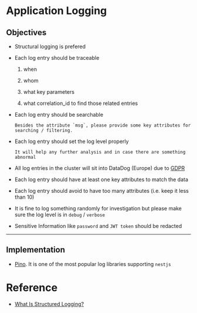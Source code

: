 # Application Logging

## Objectives

- Structural logging is prefered

- Each log entry should be traceable

  1. when
  
  2. whom
  
  3. what key parameters
  
  4. what correlation_id to find those related entries
 

- Each log entry should be searchable

      Besides the attribute `msg`, please provide some key attributes for searching / filtering.

- Each log entry should set the log level properly

      It will help any further analysis and in case there are something abnormal

- All log entries in the cluster will sit into DataDog (Europe) due to [GDPR](https://www.wired.co.uk/article/what-is-gdpr-uk-eu-legislation-compliance-summary-fines-2018)

- Each log entry should have at least one key attributes to match the data

- Each log entry should avoid to have too many attributes (i.e. keep it less than 10)

- It is fine to log something randomly for investigation but please make sure the log level is in `debug` / `verbose`

- Sensitive Information like `password` and `JWT token` should be redacted

-------

## Implementation

-  [Pino](https://github.com/pinojs/pino). It is one of the most popular log libraries supporting `nestjs`

# Reference

- [What Is Structured Logging?](https://sematext.com/glossary/structured-logging)